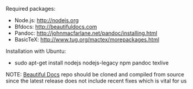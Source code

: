 
Required packages:

- Node.js: http://nodejs.org
- Bfdocs: http://beautifuldocs.com
- Pandoc: http://johnmacfarlane.net/pandoc/installing.html
- BasicTeX: http://www.tug.org/mactex/morepackages.html

Installation with Ubuntu:

- sudo apt-get install nodejs nodejs-legacy npm pandoc texlive

NOTE: [Beautiful Docs](https://github.com/beautiful-docs/beautiful-docs) repo should be cloned and compiled from source since the latest release does not include recent fixes which is vital for us
